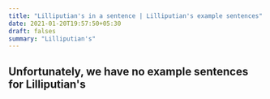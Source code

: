 ```yaml
---
title: "Lilliputian's in a sentence | Lilliputian's example sentences"
date: 2021-01-20T19:57:50+05:30
draft: falses
summary: "Lilliputian's"
---
```

## Unfortunately, we have no example sentences for Lilliputian's                 
